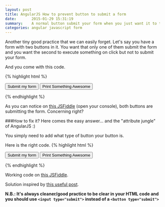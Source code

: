 ```yaml
---
layout: post
title: AngularJS How to prevent button to submit a form
date:       2015-01-29 15:31:19
summary:    A normal button submit your form when you just want it to trigger click event?
categories: angular javascript form
---
```


Another tiny good practice that we can easily forget.
Let's say you have a form with two buttons in it. You want that only one of them submit the form and you want the second to execute something on click but not to submit your form.

And you come with this code.

{% highlight html %}
<form ng-controller="YourController" ng-submit="Submit()">
	<button>Submit my form</button>
	<button ng-click="PrintSomethingAwesome()">Print Something Awesome</button>
</form>
{% endhighlight %}

As you can notice on [this JSFiddle][1] (open your console), both buttons are submitting the form. Concerning right?

###How to fix it?
Here comes the easy answer... and the "attribute jungle" of AngularJS :)

You simply need to add what type of button your button is.

Here is the right code.
{% highlight html %}
<form ng-controller="YourController" ng-submit="Submit()">
	<button type="submit">Submit my form</button>
	<button type="button" ng-click="PrintSomethingAwesome()">Print Something Awesome</button>
</form>
{% endhighlight %}

Working code on [this JSFiddle][2].

Solution inspired by [this useful post][3].

**N.B.: It's always cleaner/good practice to be clear in your HTML code and you should use `<input type="submit">` instead of a `<button type="submit">`**

  [1]: http://jsfiddle.net/vatweb/y85cytpq/1/
  [2]: http://jsfiddle.net/vatweb/mu4mhm59/2/
  [3]: https://github.com/angular/angular.js/issues/6017